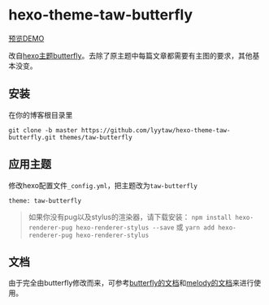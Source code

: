 # hexo-theme-taw-butterfly

[预览DEMO](https://www.lyytaw.com/)

改自[hexo主题butterfly](https://github.com/jerryc127/hexo-theme-butterfly)。去除了原主题中每篇文章都需要有主图的要求，其他基本没变。

## 安装

在你的博客根目录里

```
git clone -b master https://github.com/lyytaw/hexo-theme-taw-butterfly.git themes/taw-butterfly
```

## 应用主题

修改hexo配置文件`_config.yml`，把主题改为`taw-butterfly`

```
theme: taw-butterfly
```

>如果你没有pug以及stylus的渲染器，请下载安装： `npm install hexo-renderer-pug hexo-renderer-stylus --save` 或 `yarn add hexo-renderer-pug hexo-renderer-stylus`

## 文档

由于完全由butterfly修改而来，可参考[butterfly的文档](https://jerryc.me/posts/21cfbf15)和[melody的文档](https://molunerfinn.com/hexo-theme-melody-doc/quick-start.html)来进行使用。
